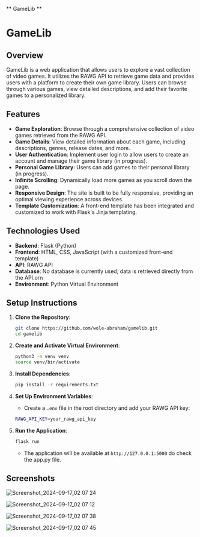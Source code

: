 




** GameLib **
# GameLib

## Overview

GameLib is a web application that allows users to explore a vast collection of video games. It utilizes the RAWG API to retrieve game data and provides users with a platform to create their own game library. Users can browse through various games, view detailed descriptions, and add their favorite games to a personalized library.

## Features

- **Game Exploration**: Browse through a comprehensive collection of video games retrieved from the RAWG API.
- **Game Details**: View detailed information about each game, including descriptions, genres, release dates, and more.
- **User Authentication**: Implement user login to allow users to create an account and manage their game library (in progress).
- **Personal Game Library**: Users can add games to their personal library (in progress).
- **Infinite Scrolling**: Dynamically load more games as you scroll down the page.
- **Responsive Design**: The site is built to be fully responsive, providing an optimal viewing experience across devices.
- **Template Customization**: A front-end template has been integrated and customized to work with Flask's Jinja templating.

## Technologies Used

- **Backend**: Flask (Python)
- **Frontend**: HTML, CSS, JavaScript (with a customized front-end template)
- **API**: RAWG API
- **Database**: No database is currently used; data is retrieved directly from the API.orn
- **Environment**: Python Virtual Environment

## Setup Instructions

1. **Clone the Repository**:
    ```bash
    git clone https://github.com/wole-abraham/gamelib.git
    cd gamelib
    ```

2. **Create and Activate Virtual Environment**:
    ```bash
    python3 -m venv venv
    source venv/bin/activate
    ```

3. **Install Dependencies**:
    ```bash
    pip install -r requirements.txt
    ```

4. **Set Up Environment Variables**:
    - Create a `.env` file in the root directory and add your RAWG API key:
    ```bash
    RAWG_API_KEY=your_rawg_api_key
    ```

5. **Run the Application**:
    ```bash
    flask run
    ```
   - The application will be available at `http://127.0.0.1:5000` do check the app.py file. 
     



## Screenshots
![Screenshot_2024-09-17_02 07 24](https://github.com/user-attachments/assets/ff7eb24b-5503-4fbc-87fd-e43ddaa25b33)

![Screenshot_2024-09-17_02 07 12](https://github.com/user-attachments/assets/9fbb201c-a09c-43ca-b6b6-980bc81f2adf)

![Screenshot_2024-09-17_02 07 38](https://github.com/user-attachments/assets/de335f05-68ad-4a18-94fd-ac2aad29c94b)

![Screenshot_2024-09-17_02 07 45](https://github.com/user-attachments/assets/f3895cda-d222-4328-9608-bb04f6e7212a)















